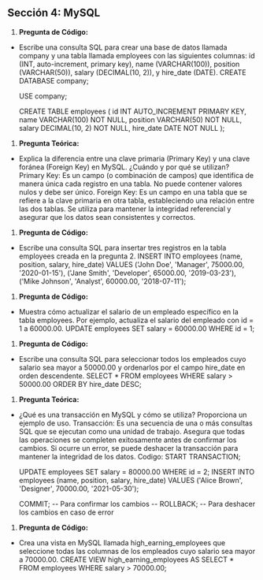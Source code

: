 ## Sección 4: MySQL

1. **Pregunta de Código:**
- Escribe una consulta SQL para crear una base de datos llamada company y una tabla llamada employees con las siguientes columnas: id (INT, auto-increment, primary key), name (VARCHAR(100)), position (VARCHAR(50)), salary (DECIMAL(10, 2)), y hire_date (DATE).
    CREATE DATABASE company;

    USE company;

    CREATE TABLE employees (
        id INT AUTO_INCREMENT PRIMARY KEY,
        name VARCHAR(100) NOT NULL,
        position VARCHAR(50) NOT NULL,
        salary DECIMAL(10, 2) NOT NULL,
        hire_date DATE NOT NULL
    );


1. **Pregunta Teórica:**
- Explica la diferencia entre una clave primaria (Primary Key) y una clave foránea (Foreign Key) en MySQL. ¿Cuándo y por qué se utilizan?
    Primary Key: Es un campo (o combinación de campos) que identifica de manera única cada registro en una tabla. No puede contener valores nulos y debe ser único.
    Foreign Key: Es un campo en una tabla que se refiere a la clave primaria en otra tabla, estableciendo una relación entre las dos tablas. Se utiliza para mantener la integridad referencial y asegurar que los datos sean consistentes y correctos.

1. **Pregunta de Código:**
- Escribe una consulta SQL para insertar tres registros en la tabla employees creada en la pregunta 2.
    INSERT INTO employees (name, position, salary, hire_date) VALUES
    ('John Doe', 'Manager', 75000.00, '2020-01-15'),
    ('Jane Smith', 'Developer', 65000.00, '2019-03-23'),
    ('Mike Johnson', 'Analyst', 60000.00, '2018-07-11');


1. **Pregunta de Código:**
- Muestra cómo actualizar el salario de un empleado específico en la tabla employees. Por ejemplo, actualiza el salario del empleado con id = 1 a 60000.00.
    UPDATE employees
    SET salary = 60000.00
    WHERE id = 1;


1. **Pregunta de Código:**
- Escribe una consulta SQL para seleccionar todos los empleados cuyo salario sea mayor a 50000.00 y ordenarlos por el campo hire_date en orden descendente.
    SELECT * FROM employees
    WHERE salary > 50000.00
    ORDER BY hire_date DESC;


1. **Pregunta Teórica:**
- ¿Qué es una transacción en MySQL y cómo se utiliza? Proporciona un ejemplo de uso.
    Transacción: Es una secuencia de una o más consultas SQL que se ejecutan como una unidad de trabajo. Asegura que todas las operaciones se completen exitosamente antes de confirmar los cambios. Si ocurre un error, se puede deshacer la transacción para mantener la integridad de los datos.
    Codigo:
    START TRANSACTION;

    UPDATE employees SET salary = 80000.00 WHERE id = 2;
    INSERT INTO employees (name, position, salary, hire_date) VALUES ('Alice Brown', 'Designer', 70000.00, '2021-05-30');

    COMMIT;  -- Para confirmar los cambios
    -- ROLLBACK;  -- Para deshacer los cambios en caso de error


1. **Pregunta de Código:**
- Crea una vista en MySQL llamada high_earning_employees que seleccione todas las columnas de los empleados cuyo salario sea mayor a 70000.00.
    CREATE VIEW high_earning_employees AS
    SELECT * FROM employees
    WHERE salary > 70000.00;